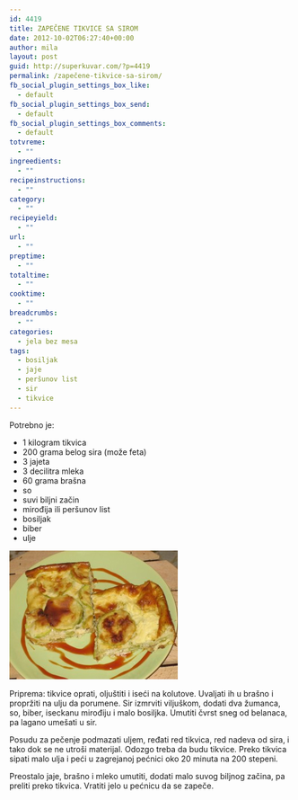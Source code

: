 ```yaml
---
id: 4419
title: ZAPEČENE TIKVICE SA SIROM
date: 2012-10-02T06:27:40+00:00
author: mila
layout: post
guid: http://superkuvar.com/?p=4419
permalink: /zapečene-tikvice-sa-sirom/
fb_social_plugin_settings_box_like:
  - default
fb_social_plugin_settings_box_send:
  - default
fb_social_plugin_settings_box_comments:
  - default
totvreme:
  - ""
ingreedients:
  - ""
recipeinstructions:
  - ""
category:
  - ""
recipeyield:
  - ""
url:
  - ""
preptime:
  - ""
totaltime:
  - ""
cooktime:
  - ""
breadcrumbs:
  - ""
categories:
  - jela bez mesa
tags:
  - bosiljak
  - jaje
  - peršunov list
  - sir
  - tikvice
---
```

Potrebno je:

  * 1 kilogram tikvica
  * 200 grama belog sira (može feta)
  * 3 jajeta
  * 3 decilitra mleka
  * 60 grama brašna
  * so
  * suvi biljni začin
  * mirođija ili peršunov list
  * bosiljak
  * biber
  * ulje

<img class="alignnone size-medium wp-image-4421" title="Zapecenetikvicesasirom" src="/wp-content/uploads/2012/10/Zapecenetikvicesasirom-e1349081960216-300x229.jpg" alt="" width="300" height="229" /> 

Priprema: tikvice oprati, oljuštiti i iseći na kolutove. Uvaljati ih u brašno i propržiti na ulju da porumene. Sir izmrviti viljuškom, dodati dva žumanca, so, biber, iseckanu mirođiju i malo bosiljka. Umutiti čvrst sneg od belanaca, pa lagano umešati u sir.

Posudu za pečenje podmazati uljem, ređati red tikvica, red nadeva od sira, i tako dok se ne utroši materijal. Odozgo treba da budu tikvice. Preko tikvica sipati malo ulja i peći u zagrejanoj pećnici oko 20 minuta na 200 stepeni.

Preostalo jaje, brašno i mleko umutiti, dodati malo suvog biljnog začina, pa preliti preko tikvica. Vratiti jelo u pećnicu da se zapeče.